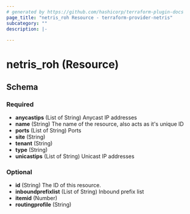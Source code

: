 ```yaml
---
# generated by https://github.com/hashicorp/terraform-plugin-docs
page_title: "netris_roh Resource - terraform-provider-netris"
subcategory: ""
description: |-
  
---
```


# netris_roh (Resource)





<!-- schema generated by tfplugindocs -->
## Schema

### Required

- **anycastips** (List of String) Anycast IP addresses
- **name** (String) The name of the resource, also acts as it's unique ID
- **ports** (List of String) Ports
- **site** (String)
- **tenant** (String)
- **type** (String)
- **unicastips** (List of String) Unicast IP addresses

### Optional

- **id** (String) The ID of this resource.
- **inboundprefixlist** (List of String) Inbound prefix list
- **itemid** (Number)
- **routingprofile** (String)


